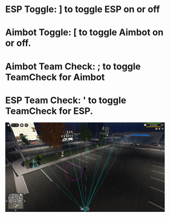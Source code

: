 # ESP Toggle: ] to toggle ESP on or off
# Aimbot Toggle: [ to toggle Aimbot on or off.
# Aimbot Team Check: ; to toggle TeamCheck for Aimbot
# ESP Team Check: ' to toggle TeamCheck for ESP.
<img src="https://github.com/SYFER-eng/Roblox-Menu-Hub/blob/main/Scripts/UD-AIM/The%20Display.png?raw=true" alt="1">
